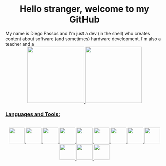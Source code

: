 <h1 align="center"> Hello stranger, welcome to my GitHub </h1>
My name is Diego Passos and I'm just a dev (in the shell) who creates content about software (and sometimes) hardware development. I'm also a teacher and a 
<div align="center">
  <a href="https://github.com/DevInTheShell-BR">
  <img height="180em" src="https://github-readme-stats.vercel.app/api?username=DevInTheShell-BR&show_icons=true&theme=highcontrast&include_all_commits=true&count_private=true"/>
  <img height="180em" src="https://github-readme-stats.vercel.app/api/top-langs/?username=DevInTheShell-BR&layout=compact&langs_count=7&theme=highcontrast"/>
</div>

<h3>Languages and Tools: </h3>

<div align="center"><br>
<img height="50" src="https://cdn.jsdelivr.net/gh/devicons/devicon/icons/python/python-original.svg" />
<img height="50" src="https://cdn.jsdelivr.net/gh/devicons/devicon/icons/dart/dart-original.svg" />
<img height="50" src="https://cdn.jsdelivr.net/gh/devicons/devicon/icons/flutter/flutter-original.svg" />
<img height="50" src="https://cdn.jsdelivr.net/gh/devicons/devicon/icons/django/django-original.svg" />

<img height="50" src="https://cdn.jsdelivr.net/gh/devicons/devicon/icons/html5/html5-original.svg" />
<img height="50" src="https://cdn.jsdelivr.net/gh/devicons/devicon/icons/css3/css3-original.svg" />
<img height="50" src="https://cdn.jsdelivr.net/gh/devicons/devicon/icons/javascript/javascript-original.svg" />

<img height="50" src="https://cdn.jsdelivr.net/gh/devicons/devicon/icons/docker/docker-original.svg" />
<img height="50" src="https://cdn.jsdelivr.net/gh/devicons/devicon/icons/postgresql/postgresql-original-wordmark.svg" />

<img height="50" src="https://cdn.jsdelivr.net/gh/devicons/devicon/icons/redis/redis-original.svg" />

<img height="50" src="https://cdn.jsdelivr.net/gh/devicons/devicon/icons/raspberrypi/raspberrypi-original.svg" />
<img height="50" src="https://cdn.jsdelivr.net/gh/devicons/devicon/icons/arduino/arduino-original-wordmark.svg" />

</div>
